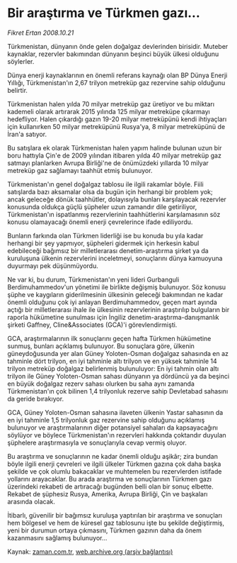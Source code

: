 # Bir araştırma ve Türkmen gazı...

*Fikret Ertan 2008.10.21*

<tr><td class="metin" colspan="2" style="padding-top: 20px; padding-left: 5px; padding-right: 10px;">Türkmenistan, dünyanın önde gelen doğalgaz devlerinden birisidir. Muteber kaynaklar, rezervler bakımından dünyanın beşinci büyük ülkesi olduğunu söylerler.</td></tr><tr><td class="metin" colspan="2" style="padding-top: 20px; padding-left: 5px; padding-right: 10px;"><p>Dünya enerji kaynaklarının en önemli referans kaynağı olan BP Dünya Enerji Yıllığı, Türkmenistan'ın 2,67 trilyon metreküp gaz rezervine sahip olduğunu belirtir.
<p> Türkmenistan halen yılda 70 milyar metreküp gaz üretiyor ve bu miktarı kademeli olarak artırarak 2015 yılında 125 milyar metreküpe çıkarmayı hedefliyor. Halen çıkardığı gazın 19-20 milyar metreküpünü kendi ihtiyaçları için kullanırken 50 milyar metreküpünü Rusya'ya, 8 milyar metreküpünü de İran'a satıyor.
<p> Bu satışlara ek olarak Türkmenistan halen yapım halinde bulunan uzun bir boru hattıyla Çin'e de 2009 yılından itibaren yılda 40 milyar metreküp gaz satmayı planlarken Avrupa Birliği'ne de önümüzdeki yıllarda 10 milyar metreküp gaz sağlamayı taahhüt etmiş bulunuyor.
<p> Türkmenistan'ın genel doğalgaz tablosu ile ilgili rakamlar böyle. Fiili satışlarda bazı aksamalar olsa da bugün için herhangi bir problem yok; ancak geleceğe dönük taahhütler, dolayısıyla bunları karşılayacak rezervler konusunda oldukça güçlü şüpheler uzun zamandır dile getiriliyor, Türkmenistan'ın ispatlanmış rezervlerinin taahhütlerini karşılamasının söz konusu olamayacağı önemli enerji çevrelerince ifade ediliyordu.
<p> Bunların farkında olan Türkmen liderliği ise bu konuda bu yıla kadar herhangi bir şey yapmıyor, şüpheleri gidermek için herkesin kabul edebileceği bağımsız bir milletlerarası denetim-araştırma şirket ya da kuruluşuna ülkenin rezervlerini inceletmeyi, sonuçlarını dünya kamuoyuna duyurmayı pek düşünmüyordu.
<p> Ne var ki, bu durum, Türkmenistan'ın yeni lideri Gurbanguli Berdimuhammedov'un yönetimi ile birlikte değişmiş bulunuyor. Söz konusu şüphe ve kaygıların giderilmesinin ülkesinin geleceği bakımından ne kadar önemli olduğunu çok iyi anlayan Berdimuhammedov, geçen mart ayında açtığı bir milletlerarası ihale ile ülkesinin rezervlerinin araştırılıp bulguların bir raporla hükümetine sunulması için İngiliz denetim-araştırma-danışmanlık şirketi Gaffney, Cline&amp;Associates (GCA)'i görevlendirmişti.
<p> GCA, araştırmalarının ilk sonuçlarını geçen hafta Türkmen hükümetine sunmuş, bunları açıklamış bulunuyor. Bu sonuçlara göre, ülkenin güneydoğusunda yer alan Güney Yoloten-Osman doğalgaz sahasında en az tahminle dört trilyon, en iyi tahminle altı trilyon ve en yüksek tahminle 14 trilyon metreküp doğalgaz belirlenmiş bulunuluyor: En iyi tahmin olan altı trilyon ile Güney Yoloten-Osman sahası dünyanın ya dördüncü ya da beşinci en büyük doğalgaz rezerv sahası olurken bu saha aynı zamanda Türkmenistan'ın çok bilinen 1,4 trilyonluk rezerve sahip Devletabad sahasını da geride bırakıyor.
<p> GCA, Güney Yoloten-Osman sahasına ilaveten ülkenin Yastar sahasının da en iyi tahminle 1,5 trilyonluk gaz rezervine sahip olduğunu açıklamış bulunuyor ve araştırmalarının diğer potansiyel sahaları da kapsayacağını söylüyor ve böylece Türkmenistan'ın rezervleri hakkında çoktandır duyulan şüphelere araştırmasıyla ve sonuçlarıyla cevap vermiş oluyor.
<p> Bu araştırma ve sonuçlarının ne kadar önemli olduğu aşikâr; zira bundan böyle ilgili enerji çevreleri ve ilgili ülkeler Türkmen gazına çok daha başka şekilde ve çok olumlu bakacaklar ve muhtemelen bu rezervlerden istifade yollarını arayacaklar. Bu arada araştırma ve sonuçlarının Türkmen gazı üzerindeki rekabeti de artıracağı bugünden belli olan bir sonuç elbette. Rekabet de şüphesiz Rusya, Amerika, Avrupa Birliği, Çin ve başkaları arasında olacak.
<p> İtibarlı, güvenilir bir bağımsız kuruluşa yaptırılan bir araştırma ve sonuçları hem bölgesel ve hem de küresel gaz tablosunu işte bu şekilde değiştirmiş, yeni bir durumun ortaya çıkmasını, Türkmen gazının daha da önem kazanmasını sağlamış bulunuyor...<br/></p></p></p></p></p></p></p></p></p></p></td></tr>

Kaynak: [zaman.com.tr](http://zaman.com.tr/yazar.do?yazino=751741), [web.archive.org (arşiv bağlantısı)](http://web.archive.org/web/20081021170216/http://zaman.com.tr:80/yazar.do?yazino=751741)
